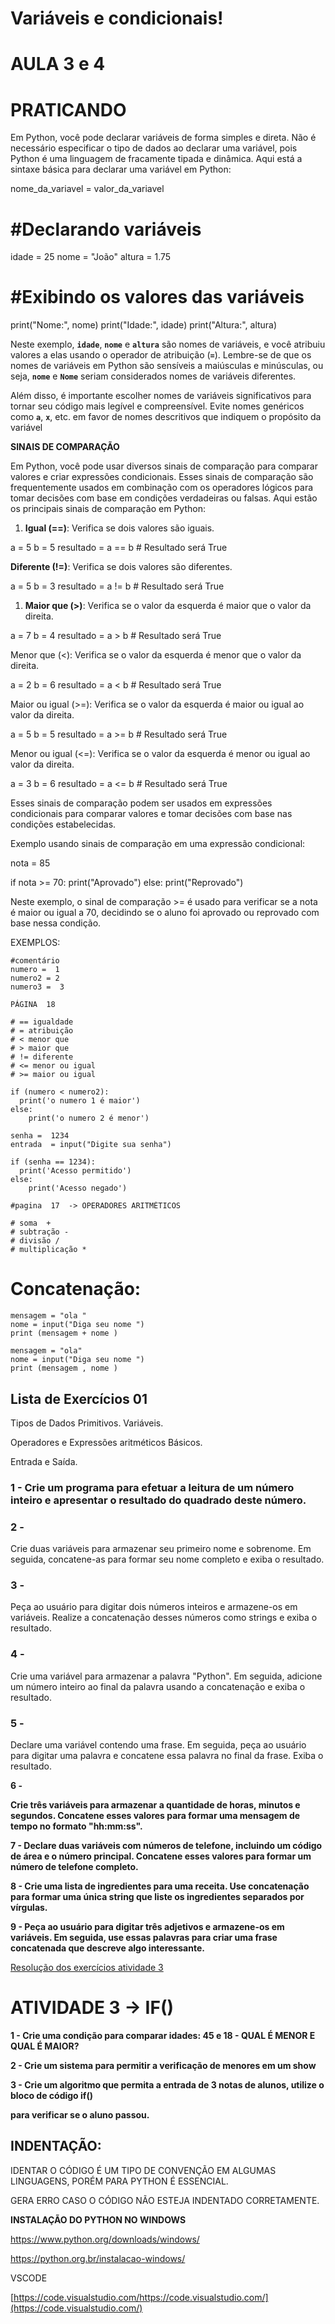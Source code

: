 # Variáveis e condicionais!
# AULA 3 e 4

# **PRATICANDO**

Em Python, você pode declarar variáveis de forma simples e direta. Não é necessário especificar o tipo de dados ao declarar uma variável, pois Python é uma linguagem de fracamente tipada e dinâmica. Aqui está a sintaxe básica para declarar uma variável em Python:

nome_da_variavel = valor_da_variavel

# #Declarando variáveis

idade = 25
nome = "João"
altura = 1.75

# #Exibindo os valores das variáveis

print("Nome:", nome)
print("Idade:", idade)
print("Altura:", altura)

Neste exemplo, **`idade`**, **`nome`** e **`altura`** são nomes de variáveis, e você atribuiu valores a elas usando o operador de atribuição (**`=`**). Lembre-se de que os nomes de variáveis em Python são sensíveis a maiúsculas e minúsculas, ou seja, **`nome`** e **`Nome`** seriam considerados nomes de variáveis diferentes.

Além disso, é importante escolher nomes de variáveis significativos para tornar seu código mais legível e compreensível. Evite nomes genéricos como **`a`**, **`x`**, etc. em favor de nomes descritivos que indiquem o propósito da variável

**SINAIS DE COMPARAÇÃO** 

Em Python, você pode usar diversos sinais de comparação para comparar valores e criar expressões condicionais. Esses sinais de comparação são frequentemente usados em combinação com os operadores lógicos para tomar decisões com base em condições verdadeiras ou falsas. Aqui estão os principais sinais de comparação em Python:

1. **Igual (==)**: Verifica se dois valores são iguais.

a = 5
b = 5
resultado = a == b  # Resultado será True

**Diferente (!=)**: Verifica se dois valores são diferentes.

a = 5
b = 3
resultado = a != b  # Resultado será True

1. **Maior que (>)**: Verifica se o valor da esquerda é maior que o valor da direita.

a = 7
b = 4
resultado = a > b  # Resultado será True

Menor que (<): Verifica se o valor da esquerda é menor que o valor da direita.

a = 2
b = 6
resultado = a < b  # Resultado será True

Maior ou igual (>=): Verifica se o valor da esquerda é maior ou igual ao valor da direita.

a = 5
b = 5
resultado = a >= b  # Resultado será True

Menor ou igual (<=): Verifica se o valor da esquerda é menor ou igual ao valor da direita.

a = 3
b = 6
resultado = a <= b  # Resultado será True

Esses sinais de comparação podem ser usados em expressões condicionais para comparar valores e tomar decisões com base nas condições estabelecidas.

Exemplo usando sinais de comparação em uma expressão condicional:

nota = 85

if nota >= 70:
print("Aprovado")
else:
print("Reprovado")

Neste exemplo, o sinal de comparação >= é usado para verificar se a nota é maior ou igual a 70, decidindo se o aluno foi aprovado ou reprovado com base nessa condição.

EXEMPLOS: 

```
#comentário
numero =  1
numero2 = 2
numero3 =  3

PÁGINA  18

# == igualdade 
# = atribuição
# < menor que 
# > maior que
# != diferente
# <= menor ou igual
# >= maior ou igual 

if (numero < numero2):
  print('o numero 1 é maior')
else: 
    print('o numero 2 é menor')
```

```
senha =  1234
entrada  = input("Digite sua senha")

if (senha == 1234):
  print('Acesso permitido')
else: 
    print('Acesso negado')
```

```
#pagina  17  -> OPERADORES ARITMÉTICOS

# soma  +
# subtração -
# divisão /
# multiplicação *
```

# Concatenação:

```
mensagem = "ola "
nome = input("Diga seu nome ")
print (mensagem + nome )

mensagem = "ola"
nome = input("Diga seu nome ")
print (mensagem , nome )
```

## **Lista de Exercícios 01**

Tipos de Dados Primitivos. Variáveis.

Operadores e Expressões aritméticos Básicos.

Entrada e Saída.

### 1 - Crie um programa para efetuar a leitura de um número inteiro e apresentar o resultado do quadrado deste número.

### 2 -
Crie duas variáveis para armazenar seu primeiro nome e sobrenome. Em seguida, concatene-as para formar seu nome completo e exiba o resultado.

### 3 -
Peça ao usuário para digitar dois números inteiros e armazene-os em variáveis. Realize a concatenação desses números como strings e exiba o resultado.

### 4 -
Crie uma variável para armazenar a palavra "Python". Em seguida, adicione um número inteiro ao final da palavra usando a concatenação e exiba o resultado.

### 5 -
Declare uma variável contendo uma frase. Em seguida, peça ao usuário para digitar uma palavra e concatene essa palavra no final da frase. Exiba o resultado.

**6 -**

**Crie três variáveis para armazenar a quantidade de horas, minutos e segundos. Concatene esses valores para formar uma mensagem de tempo no formato "hh:mm:ss".**

**7 -
Declare duas variáveis com números de telefone, incluindo um código de área e o número principal. Concatene esses valores para formar um número de telefone completo.**

**8 -
Crie uma lista de ingredientes para uma receita. Use concatenação para formar uma única string que liste os ingredientes separados por vírgulas.**

**9 -
Peça ao usuário para digitar três adjetivos e armazene-os em variáveis. Em seguida, use essas palavras para criar uma frase concatenada que descreve algo interessante.**

[Resolução dos exercícios atividade 3](https://www.notion.so/Resolu-o-dos-exerc-cios-atividade-3-04ad95281e544622b7d3d883da9b8112?pvs=21)

# ATIVIDADE 3 → IF()

**1 - Crie uma condição para comparar idades: 45 e 18 -  QUAL É MENOR E QUAL É MAIOR?**

**2 - Crie um sistema para permitir a verificação de menores em um show**

**3 - Crie um algoritmo que permita a entrada de 3 notas de alunos, utilize o bloco de código if()**

**para verificar se o aluno passou.**

## INDENTAÇÃO:

IDENTAR O CÓDIGO É UM TIPO DE CONVENÇÃO EM ALGUMAS LINGUAGENS, PORÉM PARA PYTHON É ESSENCIAL.

GERA ERRO CASO O CÓDIGO NÃO ESTEJA INDENTADO CORRETAMENTE. 

**INSTALAÇÃO DO PYTHON NO WINDOWS**

https://www.python.org/downloads/windows/ 

https://python.org.br/instalacao-windows/ 

VSCODE

[https://code.visualstudio.com/https://code.visualstudio.com/](https://code.visualstudio.com/)
